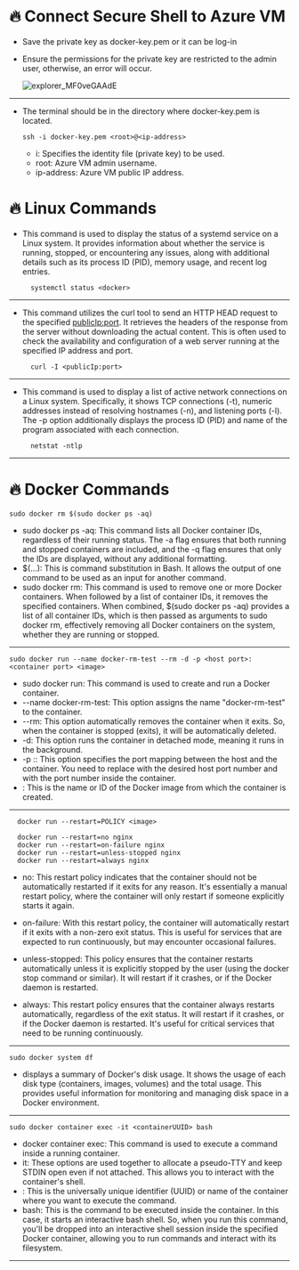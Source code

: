 # 🔥 Connect Secure Shell to Azure VM

- Save the private key as docker-key.pem or it can be log-in 
- Ensure the permissions for the private key are restricted to the admin user, otherwise, an error will occur.

  ![explorer_MF0veGAAdE](https://github.com/JaegyeomKim/Cloud_Kay/assets/77129961/7306312f-7a7a-4e0e-a483-8a20e626e86f)

***
- The terminal should be in the directory where docker-key.pem is located.

      ssh -i docker-key.pem <root>@<ip-address>

  - i: Specifies the identity file (private key) to be used.
  - root: Azure VM admin username.
  - ip-address: Azure VM public IP address.

# 🔥 Linux Commands

- This command is used to display the status of a systemd service on a Linux system. It provides information about whether the service is running, stopped, or encountering any issues, along with additional details such as its process ID (PID), memory usage, and recent log entries.

        systemctl status <docker>
***

- This command utilizes the curl tool to send an HTTP HEAD request to the specified <publicIp:port>. It retrieves the headers of the response from the server without downloading the actual content. This is often used to check the availability and configuration of a web server running at the specified IP address and port.

        curl -I <publicIp:port>
***

- This command is used to display a list of active network connections on a Linux system. Specifically, it shows TCP connections (-t), numeric addresses instead of resolving hostnames (-n), and listening ports (-l). The -p option additionally displays the process ID (PID) and name of the program associated with each connection.

        netstat -ntlp
***

# 🔥 Docker Commands

    sudo docker rm $(sudo docker ps -aq)

- sudo docker ps -aq: This command lists all Docker container IDs, regardless of their running status. The -a flag ensures that both running and stopped containers are included, and the -q flag ensures that only the IDs are displayed, without any additional formatting.
- $(...): This is command substitution in Bash. It allows the output of one command to be used as an input for another command.
- sudo docker rm: This command is used to remove one or more Docker containers. When followed by a list of container IDs, it removes the specified containers.
When combined, $(sudo docker ps -aq) provides a list of all container IDs, which is then passed as arguments to sudo docker rm, effectively removing all Docker containers on the system, whether they are running or stopped.
***

    sudo docker run --name docker-rm-test --rm -d -p <host port>:<container port> <image>

- sudo docker run: This command is used to create and run a Docker container.
- --name docker-rm-test: This option assigns the name "docker-rm-test" to the container.
- --rm: This option automatically removes the container when it exits. So, when the container is stopped (exits), it will be automatically deleted.
- -d: This option runs the container in detached mode, meaning it runs in the background.
- -p <host port>:<container port>: This option specifies the port mapping between the host and the container. You need to replace <hostport> with the desired host port number and <container port> with the port number inside the container.
- <image>: This is the name or ID of the Docker image from which the container is created.
***

      docker run --restart=POLICY <image>
  
      docker run --restart=no nginx
      docker run --restart=on-failure nginx
      docker run --restart=unless-stopped nginx
      docker run --restart=always nginx

- no: This restart policy indicates that the container should not be automatically restarted if it exits for any reason. It's essentially a manual restart policy, where the container will only restart if someone explicitly starts it again.

- on-failure: With this restart policy, the container will automatically restart if it exits with a non-zero exit status. This is useful for services that are expected to run continuously, but may encounter occasional failures.

- unless-stopped: This policy ensures that the container restarts automatically unless it is explicitly stopped by the user (using the docker stop command or similar). It will restart if it crashes, or if the Docker daemon is restarted.

- always: This restart policy ensures that the container always restarts automatically, regardless of the exit status. It will restart if it crashes, or if the Docker daemon is restarted. It's useful for critical services that need to be running continuously.

***

    sudo docker system df

- displays a summary of Docker's disk usage. It shows the usage of each disk type (containers, images, volumes) and the total usage. This provides useful information for monitoring and managing disk space in a Docker environment.
***
    sudo docker container exec -it <containerUUID> bash

- docker container exec: This command is used to execute a command inside a running container.
- it: These options are used together to allocate a pseudo-TTY and keep STDIN open even if not attached. This allows you to interact with the container's shell.
- <containerUUID>: This is the universally unique identifier (UUID) or name of the container where you want to execute the command.
- bash: This is the command to be executed inside the container. In this case, it starts an interactive bash shell.
So, when you run this command, you'll be dropped into an interactive shell session inside the specified Docker container, allowing you to run commands and interact with its filesystem.

***



















